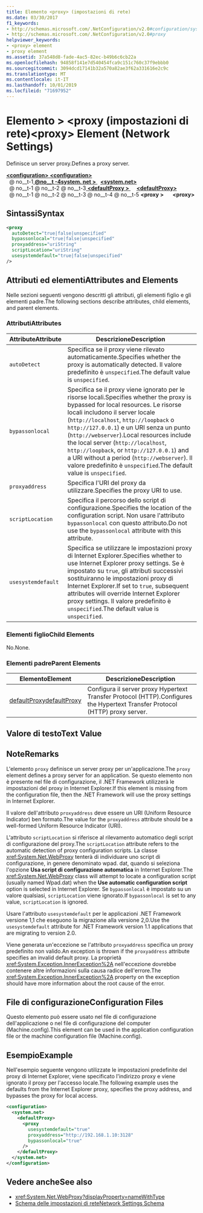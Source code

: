 ```yaml
---
title: Elemento <proxy> (impostazioni di rete)
ms.date: 03/30/2017
f1_keywords:
- http://schemas.microsoft.com/.NetConfiguration/v2.0#configuration/system.net/defaultProxy/proxy
- http://schemas.microsoft.com/.NetConfiguration/v2.0#proxy
helpviewer_keywords:
- <proxy> element
- proxy element
ms.assetid: 37a548d8-fade-4ac5-82ec-b49b6c6cb22a
ms.openlocfilehash: 94858f141e7d540454fca9c151c760c37f9ebbb0
ms.sourcegitcommit: 3094dcd17141b32a570a82ae3f62a331616e2c9c
ms.translationtype: MT
ms.contentlocale: it-IT
ms.lasthandoff: 10/01/2019
ms.locfileid: "71697952"
---
```

# <a name="proxy-element-network-settings"></a><span data-ttu-id="711d4-102">Elemento > \<proxy (impostazioni di rete)</span><span class="sxs-lookup"><span data-stu-id="711d4-102">\<proxy> Element (Network Settings)</span></span>
<span data-ttu-id="711d4-103">Definisce un server proxy.</span><span class="sxs-lookup"><span data-stu-id="711d4-103">Defines a proxy server.</span></span>  
  
[<span data-ttu-id="711d4-104"> **\<configuration>** </span><span class="sxs-lookup"><span data-stu-id="711d4-104">**\<configuration>**</span></span>](../configuration-element.md)  
<span data-ttu-id="711d4-105">&nbsp; @ no__t-1[ **@no__t -4system. net >** ](system-net-element-network-settings.md)</span><span class="sxs-lookup"><span data-stu-id="711d4-105">&nbsp;&nbsp;[**\<system.net>**](system-net-element-network-settings.md)</span></span>  
<span data-ttu-id="711d4-106">&nbsp; @ no__t-1 @ no__t-2 @ no__t-3[ **\<defaultProxy >** ](defaultproxy-element-network-settings.md)</span><span class="sxs-lookup"><span data-stu-id="711d4-106">&nbsp;&nbsp;&nbsp;&nbsp;[**\<defaultProxy>**](defaultproxy-element-network-settings.md)</span></span>  
<span data-ttu-id="711d4-107">&nbsp; @ no__t-1 @ no__t-2 @ no__t-3 @ no__t-4 @ no__t-5 **\<proxy >**</span><span class="sxs-lookup"><span data-stu-id="711d4-107">&nbsp;&nbsp;&nbsp;&nbsp;&nbsp;&nbsp;**\<proxy>**</span></span>  
  
## <a name="syntax"></a><span data-ttu-id="711d4-108">Sintassi</span><span class="sxs-lookup"><span data-stu-id="711d4-108">Syntax</span></span>  
  
```xml  
<proxy
  autoDetect="true|false|unspecified" 
  bypassonlocal="true|false|unspecified"
  proxyaddress="uriString"
  scriptLocation="uriString"
  usesystemdefault="true|false|unspecified"
/>
```  
  
## <a name="attributes-and-elements"></a><span data-ttu-id="711d4-109">Attributi ed elementi</span><span class="sxs-lookup"><span data-stu-id="711d4-109">Attributes and Elements</span></span>  
 <span data-ttu-id="711d4-110">Nelle sezioni seguenti vengono descritti gli attributi, gli elementi figlio e gli elementi padre.</span><span class="sxs-lookup"><span data-stu-id="711d4-110">The following sections describe attributes, child elements, and parent elements.</span></span>  
  
### <a name="attributes"></a><span data-ttu-id="711d4-111">Attributi</span><span class="sxs-lookup"><span data-stu-id="711d4-111">Attributes</span></span>  
  
|<span data-ttu-id="711d4-112">**Attribute**</span><span class="sxs-lookup"><span data-stu-id="711d4-112">**Attribute**</span></span>|<span data-ttu-id="711d4-113">**Descrizione**</span><span class="sxs-lookup"><span data-stu-id="711d4-113">**Description**</span></span>|  
|-------------------|---------------------|  
|`autoDetect`|<span data-ttu-id="711d4-114">Specifica se il proxy viene rilevato automaticamente.</span><span class="sxs-lookup"><span data-stu-id="711d4-114">Specifies whether the proxy is automatically detected.</span></span> <span data-ttu-id="711d4-115">Il valore predefinito è `unspecified`.</span><span class="sxs-lookup"><span data-stu-id="711d4-115">The default value is `unspecified`.</span></span>|  
|`bypassonlocal`|<span data-ttu-id="711d4-116">Specifica se il proxy viene ignorato per le risorse locali.</span><span class="sxs-lookup"><span data-stu-id="711d4-116">Specifies whether the proxy is bypassed for local resources.</span></span> <span data-ttu-id="711d4-117">Le risorse locali includono il server locale (`http://localhost`, `http://loopback` o `http://127.0.0.1`) e un URI senza un punto (`http://webserver`).</span><span class="sxs-lookup"><span data-stu-id="711d4-117">Local resources include the local server (`http://localhost`, `http://loopback`, or `http://127.0.0.1`) and a URI without a period (`http://webserver`).</span></span> <span data-ttu-id="711d4-118">Il valore predefinito è `unspecified`.</span><span class="sxs-lookup"><span data-stu-id="711d4-118">The default value is `unspecified`.</span></span>|  
|`proxyaddress`|<span data-ttu-id="711d4-119">Specifica l'URI del proxy da utilizzare.</span><span class="sxs-lookup"><span data-stu-id="711d4-119">Specifies the proxy URI to use.</span></span>|  
|`scriptLocation`|<span data-ttu-id="711d4-120">Specifica il percorso dello script di configurazione.</span><span class="sxs-lookup"><span data-stu-id="711d4-120">Specifies the location of the configuration script.</span></span> <span data-ttu-id="711d4-121">Non usare l'attributo `bypassonlocal` con questo attributo.</span><span class="sxs-lookup"><span data-stu-id="711d4-121">Do not use the `bypassonlocal` attribute with this attribute.</span></span> |  
|`usesystemdefault`|<span data-ttu-id="711d4-122">Specifica se utilizzare le impostazioni proxy di Internet Explorer.</span><span class="sxs-lookup"><span data-stu-id="711d4-122">Specifies whether to use Internet Explorer proxy settings.</span></span> <span data-ttu-id="711d4-123">Se è impostato su `true`, gli attributi successivi sostituiranno le impostazioni proxy di Internet Explorer.</span><span class="sxs-lookup"><span data-stu-id="711d4-123">If set to `true`, subsequent attributes will override Internet Explorer proxy settings.</span></span> <span data-ttu-id="711d4-124">Il valore predefinito è `unspecified`.</span><span class="sxs-lookup"><span data-stu-id="711d4-124">The default value is `unspecified`.</span></span>|  
  
### <a name="child-elements"></a><span data-ttu-id="711d4-125">Elementi figlio</span><span class="sxs-lookup"><span data-stu-id="711d4-125">Child Elements</span></span>  
 <span data-ttu-id="711d4-126">No.</span><span class="sxs-lookup"><span data-stu-id="711d4-126">None.</span></span>  
  
### <a name="parent-elements"></a><span data-ttu-id="711d4-127">Elementi padre</span><span class="sxs-lookup"><span data-stu-id="711d4-127">Parent Elements</span></span>  
  
|<span data-ttu-id="711d4-128">**Elemento**</span><span class="sxs-lookup"><span data-stu-id="711d4-128">**Element**</span></span>|<span data-ttu-id="711d4-129">**Descrizione**</span><span class="sxs-lookup"><span data-stu-id="711d4-129">**Description**</span></span>|  
|-----------------|---------------------|  
|[<span data-ttu-id="711d4-130">defaultProxy</span><span class="sxs-lookup"><span data-stu-id="711d4-130">defaultProxy</span></span>](defaultproxy-element-network-settings.md)|<span data-ttu-id="711d4-131">Configura il server proxy Hypertext Transfer Protocol (HTTP).</span><span class="sxs-lookup"><span data-stu-id="711d4-131">Configures the Hypertext Transfer Protocol (HTTP) proxy server.</span></span>|  
  
## <a name="text-value"></a><span data-ttu-id="711d4-132">Valore di testo</span><span class="sxs-lookup"><span data-stu-id="711d4-132">Text Value</span></span>  
  
## <a name="remarks"></a><span data-ttu-id="711d4-133">Note</span><span class="sxs-lookup"><span data-stu-id="711d4-133">Remarks</span></span>  
 <span data-ttu-id="711d4-134">L'elemento `proxy` definisce un server proxy per un'applicazione.</span><span class="sxs-lookup"><span data-stu-id="711d4-134">The `proxy` element defines a proxy server for an application.</span></span> <span data-ttu-id="711d4-135">Se questo elemento non è presente nel file di configurazione, il .NET Framework utilizzerà le impostazioni del proxy in Internet Explorer.</span><span class="sxs-lookup"><span data-stu-id="711d4-135">If this element is missing from the configuration file, then the .NET Framework will use the proxy settings in Internet Explorer.</span></span>  
  
 <span data-ttu-id="711d4-136">Il valore dell'attributo `proxyaddress` deve essere un URI (Uniform Resource Indicator) ben formato.</span><span class="sxs-lookup"><span data-stu-id="711d4-136">The value for the `proxyaddress` attribute should be a well-formed Uniform Resource Indicator (URI).</span></span>  
  
 <span data-ttu-id="711d4-137">L'attributo `scriptLocation` si riferisce al rilevamento automatico degli script di configurazione del proxy.</span><span class="sxs-lookup"><span data-stu-id="711d4-137">The `scriptLocation` attribute refers to the automatic detection of proxy configuration scripts.</span></span> <span data-ttu-id="711d4-138">La classe <xref:System.Net.WebProxy> tenterà di individuare uno script di configurazione, in genere denominato wpad. dat, quando si seleziona l'opzione **Usa script di configurazione automatica** in Internet Explorer.</span><span class="sxs-lookup"><span data-stu-id="711d4-138">The <xref:System.Net.WebProxy> class will attempt to locate a configuration script (usually named Wpad.dat) when the **Use automatic configuration script** option is selected in Internet Explorer.</span></span> <span data-ttu-id="711d4-139">Se `bypassonlocal` è impostato su un valore qualsiasi, `scriptLocation` viene ignorato.</span><span class="sxs-lookup"><span data-stu-id="711d4-139">If `bypassonlocal` is set to any value, `scriptLocation` is ignored.</span></span>
  
 <span data-ttu-id="711d4-140">Usare l'attributo `usesystemdefault` per le applicazioni .NET Framework versione 1,1 che eseguono la migrazione alla versione 2,0.</span><span class="sxs-lookup"><span data-stu-id="711d4-140">Use the `usesystemdefault` attribute for .NET Framework version 1.1 applications that are migrating to version 2.0.</span></span>  
  
 <span data-ttu-id="711d4-141">Viene generata un'eccezione se l'attributo `proxyaddress` specifica un proxy predefinito non valido.</span><span class="sxs-lookup"><span data-stu-id="711d4-141">An exception is thrown if the `proxyaddress` attribute specifies an invalid default proxy.</span></span> <span data-ttu-id="711d4-142">La proprietà <xref:System.Exception.InnerException%2A> nell'eccezione dovrebbe contenere altre informazioni sulla causa radice dell'errore.</span><span class="sxs-lookup"><span data-stu-id="711d4-142">The <xref:System.Exception.InnerException%2A> property on the exception should have more information about the root cause of the error.</span></span>  
  
## <a name="configuration-files"></a><span data-ttu-id="711d4-143">File di configurazione</span><span class="sxs-lookup"><span data-stu-id="711d4-143">Configuration Files</span></span>  
 <span data-ttu-id="711d4-144">Questo elemento può essere usato nel file di configurazione dell'applicazione o nel file di configurazione del computer (Machine.config).</span><span class="sxs-lookup"><span data-stu-id="711d4-144">This element can be used in the application configuration file or the machine configuration file (Machine.config).</span></span>  
  
## <a name="example"></a><span data-ttu-id="711d4-145">Esempio</span><span class="sxs-lookup"><span data-stu-id="711d4-145">Example</span></span>  
 <span data-ttu-id="711d4-146">Nell'esempio seguente vengono utilizzate le impostazioni predefinite del proxy di Internet Explorer, viene specificato l'indirizzo proxy e viene ignorato il proxy per l'accesso locale.</span><span class="sxs-lookup"><span data-stu-id="711d4-146">The following example uses the defaults from the Internet Explorer proxy, specifies the proxy address, and bypasses the proxy for local access.</span></span>  
  
```xml  
<configuration>  
  <system.net>  
    <defaultProxy>  
      <proxy  
        usesystemdefault="true"  
        proxyaddress="http://192.168.1.10:3128"  
        bypassonlocal="true"  
      />  
    </defaultProxy>  
  </system.net>  
</configuration>  
```  
  
## <a name="see-also"></a><span data-ttu-id="711d4-147">Vedere anche</span><span class="sxs-lookup"><span data-stu-id="711d4-147">See also</span></span>

- <xref:System.Net.WebProxy?displayProperty=nameWithType>
- [<span data-ttu-id="711d4-148">Schema delle impostazioni di rete</span><span class="sxs-lookup"><span data-stu-id="711d4-148">Network Settings Schema</span></span>](index.md)
